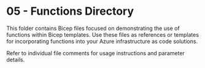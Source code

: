 # 05 - Functions Directory

This folder contains Bicep files focused on demonstrating the use of functions within Bicep templates. Use these files as references or templates for incorporating functions into your Azure infrastructure as code solutions.

Refer to individual file comments for usage instructions and parameter details.